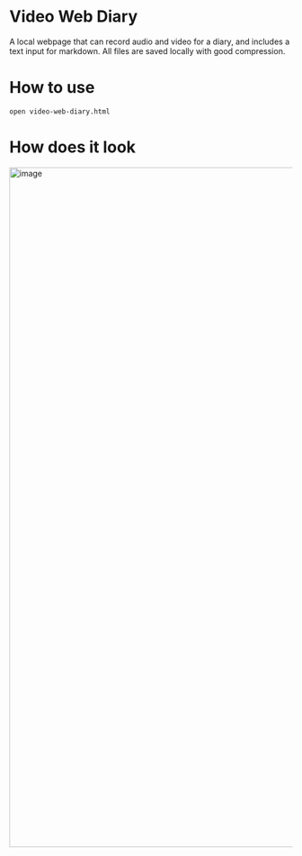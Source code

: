# Video Web Diary

A local webpage that can record audio and video for a diary, and includes a text input for markdown. All files are saved locally with good compression.

# How to use

`open video-web-diary.html`

# How does it look

<img width="1207" alt="image" src="https://github.com/user-attachments/assets/684773a3-80ba-4cd6-8116-f7ecec754674">

